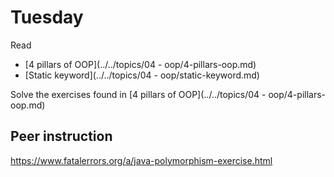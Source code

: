 # Tuesday

Read

-  [4 pillars of OOP](../../topics/04 - oop/4-pillars-oop.md)
-  [Static keyword](../../topics/04 - oop/static-keyword.md)

Solve the exercises found in [4 pillars of OOP](../../topics/04 - oop/4-pillars-oop.md)



## Peer instruction

https://www.fatalerrors.org/a/java-polymorphism-exercise.html
